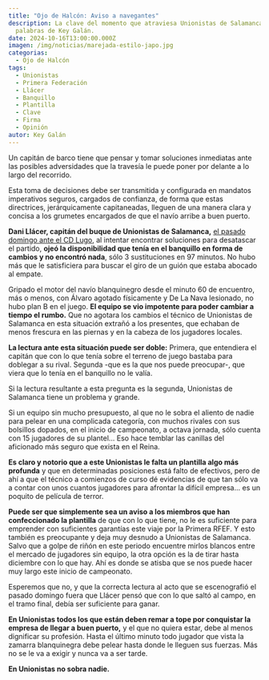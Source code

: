 ```yaml
---
title: "Ojo de Halcón: Aviso a navegantes"
description: La clave del momento que atraviesa Unionistas de Salamanca, en
  palabras de Key Galán.
date: 2024-10-16T13:00:00.000Z
imagen: /img/noticias/marejada-estilo-japo.jpg
categorias:
  - Ojo de Halcón
tags:
  - Unionistas
  - Primera Federación
  - Llácer
  - Banquillo
  - Plantilla
  - Clave
  - Firma
  - Opinión
autor: Key Galán
---
```

Un capitán de barco tiene que pensar y tomar soluciones inmediatas ante las posibles adversidades que la travesía le puede poner por delante a lo largo del recorrido.

Esta toma de decisiones debe ser transmitida y configurada en mandatos imperativos seguros, cargados de confianza, de forma que estas directrices, jerárquicamente capitaneadas,  lleguen de una manera clara y concisa a los grumetes encargados de que el navío arribe a buen puerto.

**Dani Llácer, capitán del buque de Unionistas de Salamanca,** [el pasado domingo ante el CD Lugo](https://www.alineacionindebida.com/noticias/2024-10-14-empate-mental/), al intentar encontrar soluciones para desatascar el partido, **ojeó la disponibilidad que tenía en el banquillo en forma de cambios y no encontró nada**, sólo 3 sustituciones en 97 minutos. No hubo más que le satisficiera para buscar el giro de un guión que estaba abocado al empate. 

Gripado el motor del navío blanquinegro desde el minuto 60 de encuentro, más o menos, con Álvaro agotado físicamente y De La Nava lesionado, no hubo plan B en el juego. **El equipo se vio impotente para poder cambiar a tiempo el rumbo.** Que no agotara los cambios el técnico de Unionistas de Salamanca en esta situación extrañó a los presentes, que echaban de menos frescura en las piernas y en la cabeza de los jugadores locales.

**La lectura ante esta situación puede ser doble:** Primera, que entendiera el capitán que con lo que tenía sobre el terreno de juego bastaba para doblegar a su rival. Segunda -que es la que nos puede preocupar-, que viera que lo tenía en el banquillo no le valía.

Si la lectura resultante a esta pregunta es la segunda, Unionistas de Salamanca tiene un problema y grande.

Si un equipo sin mucho presupuesto, al que no le sobra el aliento de nadie para pelear en una complicada categoría, con muchos rivales con sus bolsillos dopados, en el inicio de campeonato, a octava jornada, sólo cuenta con 15 jugadores de su plantel... Eso hace temblar las canillas del aficionado más seguro que exista en el Reina.

**Es claro y notorio que a este Unionistas le falta un plantilla algo más profunda** y que en determinadas posiciones está falto de efectivos, pero de ahí a que el técnico a comienzos de curso dé evidencias de que tan sólo va a contar con unos cuantos jugadores para afrontar la difícil empresa... es un poquito de película de terror. 

**Puede ser que simplemente sea un aviso a los miembros que han confeccionado la plantilla** de que con lo que tiene, no le es suficiente para emprender con suficientes garantías este viaje por la Primera RFEF. Y esto también es preocupante y deja muy desnudo a Unionistas de Salamanca. Salvo que a golpe de riñón en este periodo encuentre mirlos blancos entre el mercado de jugadores sin equipo, la otra opción es la de tirar hasta diciembre con lo que hay. Ahí es donde se atisba que se nos puede hacer muy largo este inicio de campeonato.

Esperemos que no, y que la correcta lectura al acto que se escenografió el pasado domingo fuera que Llácer pensó que con lo que saltó al campo, en el tramo final, debía ser suficiente para ganar.

**En Unionistas todos los que están deben remar a tope por conquistar la empresa de llegar a buen puerto,** y el que no quiera estar, debe al menos dignificar su profesión. Hasta el último minuto todo jugador que vista la zamarra blanquinegra debe pelear hasta donde le lleguen sus fuerzas. Más no se le va a exigir y nunca va a ser tarde.

**En Unionistas no sobra nadie.**
